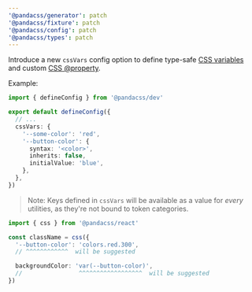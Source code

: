 ```yaml
---
'@pandacss/generator': patch
'@pandacss/fixture': patch
'@pandacss/config': patch
'@pandacss/types': patch
---
```


Introduce a new `cssVars` config option to define type-safe
[CSS variables](https://developer.mozilla.org/en-US/docs/Web/CSS/--*) and custom
[CSS @property](https://developer.mozilla.org/en-US/docs/Web/CSS/@property).

Example:

```ts
import { defineConfig } from '@pandacss/dev'

export default defineConfig({
  // ...
  cssVars: {
    '--some-color': 'red',
    '--button-color': {
      syntax: '<color>',
      inherits: false,
      initialValue: 'blue',
    },
  },
})
```

> Note: Keys defined in `cssVars` will be available as a value for _every_ utilities, as they're not bound to token
> categories.

```ts
import { css } from '@pandacss/react'

const className = css({
  '--button-color': 'colors.red.300',
  // ^^^^^^^^^^^^  will be suggested

  backgroundColor: 'var(--button-color)',
  //                ^^^^^^^^^^^^^^^^^^  will be suggested
})
```
